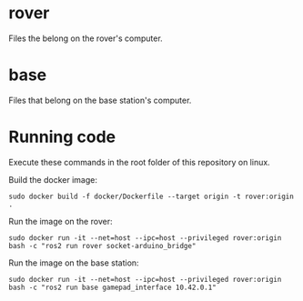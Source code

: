 # rover
Files the belong on the rover's computer.

# base
Files that belong on the base station's computer.

# Running code
Execute these commands in the root folder of this repository on linux.

Build the docker image:
```
sudo docker build -f docker/Dockerfile --target origin -t rover:origin .
```

Run the image on the rover:
```
sudo docker run -it --net=host --ipc=host --privileged rover:origin bash -c "ros2 run rover socket-arduino_bridge"
```

Run the image on the base station:
```
sudo docker run -it --net=host --ipc=host --privileged rover:origin bash -c "ros2 run base gamepad_interface 10.42.0.1"
```
